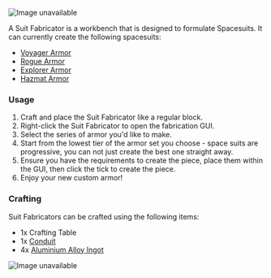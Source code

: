![Image unavailable](https://i.imgur.com/cE2ez4U.png)

A Suit Fabricator is a workbench that is designed to formulate Spacesuits. It can currently create the following spacesuits:
* [Voyager Armor](Voyager-Armor)
* [Rogue Armor](Rogue-Armor)
* [Explorer Armor](https://www.youtube.com/watch?v=rXPDnIlCEG8)
* [Hazmat Armor](Hazmat-Armor)

### Usage

1. Craft and place the Suit Fabricator like a regular block.
2. Right-click the Suit Fabricator to open the fabrication GUI.
3. Select the series of armor you'd like to make.
4. Start from the lowest tier of the armor set you choose - space suits are progressive, you can not just create the best one straight away.
5. Ensure you have the requirements to create the piece, place them within the GUI, then click the tick to create the piece.
6. Enjoy your new custom armor!

### Crafting

Suit Fabricators can be crafted using the following items:

* 1x Crafting Table
* 1x [Conduit](Conduit)
* 4x [Aluminium Alloy Ingot](Aluminium-Alloy-Ingot)

![Image unavailable](https://i.imgur.com/9GgPi15.png)